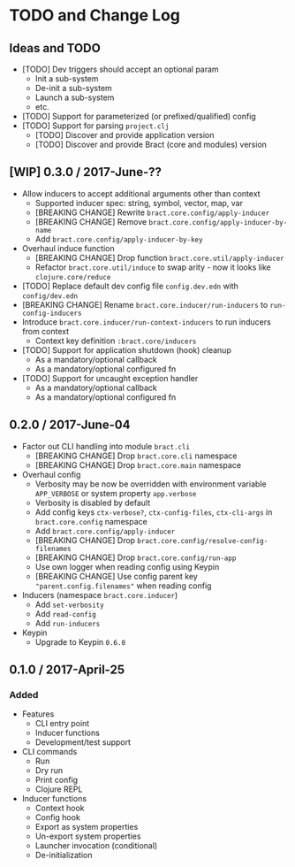 # TODO and Change Log

## Ideas and TODO

- [TODO] Dev triggers should accept an optional param
  - Init a sub-system
  - De-init a sub-system
  - Launch a sub-system
  - etc.
- [TODO] Support for parameterized (or prefixed/qualified) config
- [TODO] Support for parsing `project.clj`
  - [TODO] Discover and provide application version
  - [TODO] Discover and provide Bract (core and modules) version

## [WIP] 0.3.0 / 2017-June-??

- Allow inducers to accept additional arguments other than context
  - Supported inducer spec: string, symbol, vector, map, var
  - [BREAKING CHANGE] Rewrite `bract.core.config/apply-inducer`
  - [BREAKING CHANGE] Remove `bract.core.config/apply-inducer-by-name`
  - Add `bract.core.config/apply-inducer-by-key`
- Overhaul induce function
  - [BREAKING CHANGE] Drop function `bract.core.util/apply-inducer`
  - Refactor `bract.core.util/induce` to swap arity - now it looks like `clojure.core/reduce`
- [TODO] Replace default dev config file `config.dev.edn` with `config/dev.edn`
- [BREAKING CHANGE] Rename `bract.core.inducer/run-inducers` to `run-config-inducers`
- Introduce `bract.core.inducer/run-context-inducers` to run inducers from context
  - Context key definition `:bract.core/inducers`
- [TODO] Support for application shutdown (hook) cleanup
  - As a mandatory/optional callback
  - As a mandatory/optional configured fn
- [TODO] Support for uncaught exception handler
  - As a mandatory/optional callback
  - As a mandatory/optional configured fn


## 0.2.0 / 2017-June-04

- Factor out CLI handling into module `bract.cli`
  - [BREAKING CHANGE] Drop `bract.core.cli` namespace
  - [BREAKING CHANGE] Drop `bract.core.main` namespace
- Overhaul config
  - Verbosity may be now be overridden with environment variable `APP_VERBOSE` or system property `app.verbose`
  - Verbosity is disabled by default
  - Add config keys `ctx-verbose?`, `ctx-config-files`, `ctx-cli-args` in `bract.core.config` namespace
  - Add `bract.core.config/apply-inducer`
  - [BREAKING CHANGE] Drop `bract.core.config/resolve-config-filenames`
  - [BREAKING CHANGE] Drop `bract.core.config/run-app`
  - Use own logger when reading config using Keypin
  - [BREAKING CHANGE] Use config parent key `"parent.config.filenames"` when reading config
- Inducers (namespace `bract.core.inducer`)
  - Add `set-verbosity`
  - Add `read-config`
  - Add `run-inducers`
- Keypin
  - Upgrade to Keypin `0.6.0`


## 0.1.0 / 2017-April-25

### Added

- Features
  - CLI entry point
  - Inducer functions
  - Development/test support
- CLI commands
  - Run
  - Dry run
  - Print config
  - Clojure REPL
- Inducer functions
  - Context hook
  - Config hook
  - Export as system properties
  - Un-export system properties
  - Launcher invocation (conditional)
  - De-initialization
